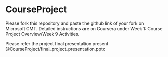 # CourseProject

Please fork this repository and paste the github link of your fork on Microsoft CMT. Detailed instructions are on Coursera under Week 1: Course Project Overview/Week 9 Activities.

Please refer the project final presentation present @CourseProject/final_project_presentation.pptx
